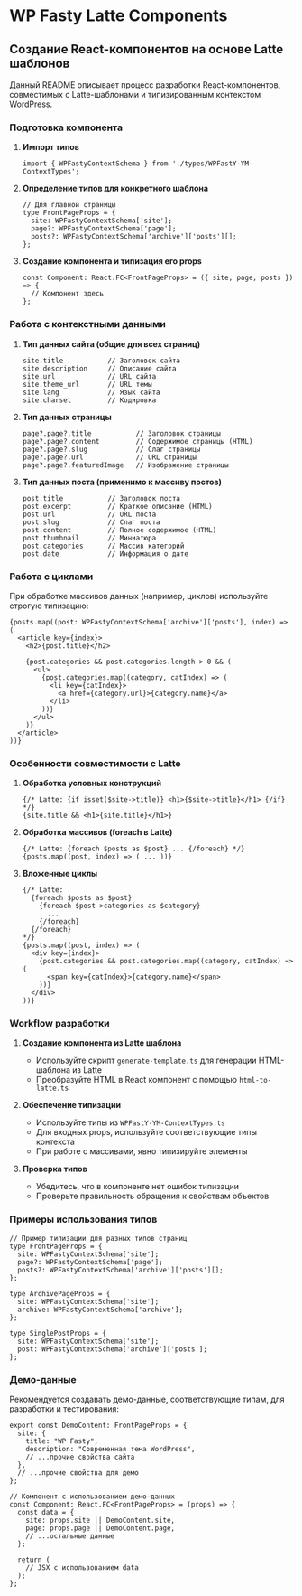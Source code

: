 # WP Fasty Latte Components

## Создание React-компонентов на основе Latte шаблонов

Данный README описывает процесс разработки React-компонентов, совместимых с Latte-шаблонами и типизированным контекстом WordPress.

### Подготовка компонента

1. **Импорт типов**
   ```tsx
   import { WPFastyContextSchema } from './types/WPFastY-YM-ContextTypes';
   ```

2. **Определение типов для конкретного шаблона**
   ```tsx
   // Для главной страницы
   type FrontPageProps = {
     site: WPFastyContextSchema['site'];
     page?: WPFastyContextSchema['page'];
     posts?: WPFastyContextSchema['archive']['posts'][];
   };
   ```

3. **Создание компонента и типизация его props**
   ```tsx
   const Component: React.FC<FrontPageProps> = ({ site, page, posts }) => {
     // Компонент здесь
   };
   ```

### Работа с контекстными данными

1. **Тип данных сайта (общие для всех страниц)**
   ```tsx
   site.title           // Заголовок сайта
   site.description     // Описание сайта
   site.url             // URL сайта
   site.theme_url       // URL темы
   site.lang            // Язык сайта
   site.charset         // Кодировка
   ```

2. **Тип данных страницы**
   ```tsx
   page?.page?.title           // Заголовок страницы
   page?.page?.content         // Содержимое страницы (HTML)
   page?.page?.slug            // Слаг страницы
   page?.page?.url             // URL страницы
   page?.page?.featuredImage   // Изображение страницы
   ```

3. **Тип данных поста (применимо к массиву постов)**
   ```tsx
   post.title           // Заголовок поста
   post.excerpt         // Краткое описание (HTML)
   post.url             // URL поста
   post.slug            // Слаг поста
   post.content         // Полное содержимое (HTML)
   post.thumbnail       // Миниатюра
   post.categories      // Массив категорий
   post.date            // Информация о дате
   ```

### Работа с циклами

При обработке массивов данных (например, циклов) используйте строгую типизацию:

```tsx
{posts.map((post: WPFastyContextSchema['archive']['posts'], index) => (
  <article key={index}>
    <h2>{post.title}</h2>
    
    {post.categories && post.categories.length > 0 && (
      <ul>
        {post.categories.map((category, catIndex) => (
          <li key={catIndex}>
            <a href={category.url}>{category.name}</a>
          </li>
        ))}
      </ul>
    )}
  </article>
))}
```

### Особенности совместимости с Latte

1. **Обработка условных конструкций**
   ```tsx
   {/* Latte: {if isset($site->title)} <h1>{$site->title}</h1> {/if} */}
   {site.title && <h1>{site.title}</h1>}
   ```

2. **Обработка массивов (foreach в Latte)**
   ```tsx
   {/* Latte: {foreach $posts as $post} ... {/foreach} */}
   {posts.map((post, index) => ( ... ))}
   ```

3. **Вложенные циклы**
   ```tsx
   {/* Latte: 
     {foreach $posts as $post}
       {foreach $post->categories as $category}
         ...
       {/foreach}
     {/foreach} 
   */}
   {posts.map((post, index) => (
     <div key={index}>
       {post.categories && post.categories.map((category, catIndex) => (
         <span key={catIndex}>{category.name}</span>
       ))}
     </div>
   ))}
   ```

### Workflow разработки

1. **Создание компонента из Latte шаблона**
   - Используйте скрипт `generate-template.ts` для генерации HTML-шаблона из Latte
   - Преобразуйте HTML в React компонент с помощью `html-to-latte.ts`

2. **Обеспечение типизации**
   - Используйте типы из `WPFastY-YM-ContextTypes.ts`
   - Для входных props, используйте соответствующие типы контекста
   - При работе с массивами, явно типизируйте элементы

3. **Проверка типов**
   - Убедитесь, что в компоненте нет ошибок типизации
   - Проверьте правильность обращения к свойствам объектов

### Примеры использования типов

```tsx
// Пример типизации для разных типов страниц
type FrontPageProps = {
  site: WPFastyContextSchema['site'];
  page?: WPFastyContextSchema['page'];
  posts?: WPFastyContextSchema['archive']['posts'][];
};

type ArchivePageProps = {
  site: WPFastyContextSchema['site'];
  archive: WPFastyContextSchema['archive'];
};

type SinglePostProps = {
  site: WPFastyContextSchema['site'];
  post: WPFastyContextSchema['archive']['posts'];
};
```

### Демо-данные

Рекомендуется создавать демо-данные, соответствующие типам, для разработки и тестирования:

```tsx
export const DemoContent: FrontPageProps = {
  site: {
    title: "WP Fasty",
    description: "Современная тема WordPress",
    // ...прочие свойства сайта
  },
  // ...прочие свойства для демо
};

// Компонент с использованием демо-данных
const Component: React.FC<FrontPageProps> = (props) => {
  const data = {
    site: props.site || DemoContent.site,
    page: props.page || DemoContent.page,
    // ...остальные данные
  };
  
  return (
    // JSX с использованием data
  );
};
```
